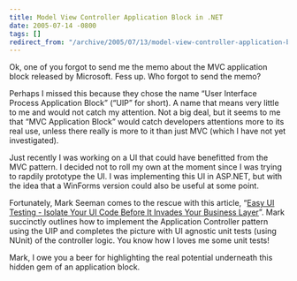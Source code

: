 ```yaml
---
title: Model View Controller Application Block in .NET
date: 2005-07-14 -0800
tags: []
redirect_from: "/archive/2005/07/13/model-view-controller-application-block-in-net.aspx/"
---
```


Ok, one of you forgot to send me the memo about the MVC application
block released by Microsoft. Fess up. Who forgot to send the memo?

Perhaps I missed this because they chose the name “User Interface
Process Application Block” (“UIP” for short). A name that means very
little to me and would not catch my attention. Not a big deal, but it
seems to me that “MVC Application Block” would catch developers
attentions more to its real use, unless there really is more to it than
just MVC (which I have not yet investigated).

Just recently I was working on a UI that could have benefitted from the
MVC pattern. I decided not to roll my own at the moment since I was
trying to rapdily prototype the UI. I was implementing this UI in
ASP.NET, but with the idea that a WinForms version could also be useful
at some point.

Fortunately, Mark Seeman comes to the rescue with this article, “[Easy
UI Testing - Isolate Your UI Code Before It Invades Your Business
Layer](http://msdn.microsoft.com/msdnmag/issues/05/08/UIPApplicationBlock/default.aspx)”.
Mark succinctly outlines how to implement the Application Controller
pattern using the UIP and completes the picture with UI agnostic unit
tests (using NUnit) of the controller logic. You know how I loves me
some unit tests!

Mark, I owe you a beer for highlighting the real potential underneath
this hidden gem of an application block.

